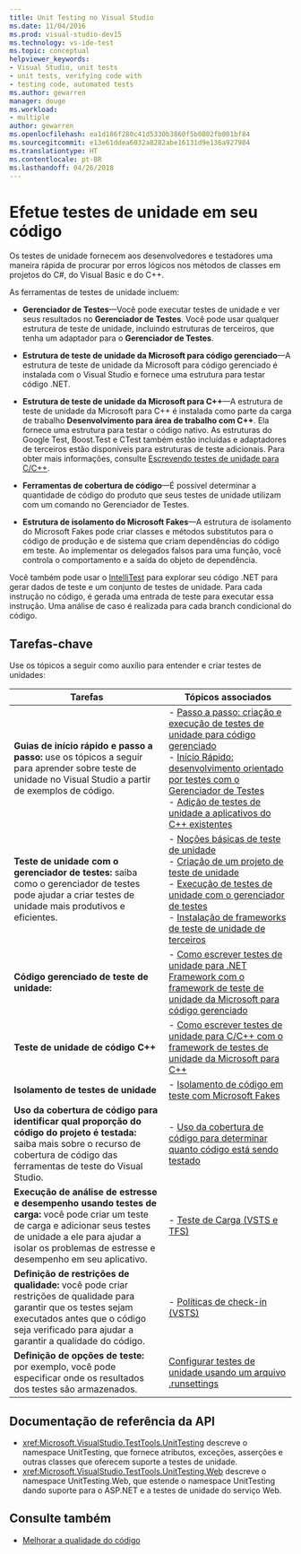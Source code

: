 ```yaml
---
title: Unit Testing no Visual Studio
ms.date: 11/04/2016
ms.prod: visual-studio-dev15
ms.technology: vs-ide-test
ms.topic: conceptual
helpviewer_keywords:
- Visual Studio, unit tests
- unit tests, verifying code with
- testing code, automated tests
ms.author: gewarren
manager: douge
ms.workload:
- multiple
author: gewarren
ms.openlocfilehash: ea1d186f280c41d5330b3860f5b0802fb001bf84
ms.sourcegitcommit: e13e61ddea6032a8282abe16131d9e136a927984
ms.translationtype: HT
ms.contentlocale: pt-BR
ms.lasthandoff: 04/26/2018
---
```

# <a name="unit-test-your-code"></a>Efetue testes de unidade em seu código

Os testes de unidade fornecem aos desenvolvedores e testadores uma maneira rápida de procurar por erros lógicos nos métodos de classes em projetos do C#, do Visual Basic e do C++.

As ferramentas de testes de unidade incluem:

* **Gerenciador de Testes**&mdash;Você pode executar testes de unidade e ver seus resultados no **Gerenciador de Testes**. Você pode usar qualquer estrutura de teste de unidade, incluindo estruturas de terceiros, que tenha um adaptador para o **Gerenciador de Testes**.

* **Estrutura de teste de unidade da Microsoft para código gerenciado**&mdash;A estrutura de teste de unidade da Microsoft para código gerenciado é instalada com o Visual Studio e fornece uma estrutura para testar código .NET.

* **Estrutura de teste de unidade da Microsoft para C++**&mdash;A estrutura de teste de unidade da Microsoft para C++ é instalada como parte da carga de trabalho **Desenvolvimento para área de trabalho com C++**. Ela fornece uma estrutura para testar o código nativo. As estruturas do Google Test, Boost.Test e CTest também estão incluídas e adaptadores de terceiros estão disponíveis para estruturas de teste adicionais. Para obter mais informações, consulte [Escrevendo testes de unidade para C/C++](../test/writing-unit-tests-for-c-cpp.md).

* **Ferramentas de cobertura de código**&mdash;É possível determinar a quantidade de código do produto que seus testes de unidade utilizam com um comando no Gerenciador de Testes.

* **Estrutura de isolamento do Microsoft Fakes**&mdash;A estrutura de isolamento do Microsoft Fakes pode criar classes e métodos substitutos para o código de produção e de sistema que criam dependências do código em teste. Ao implementar os delegados falsos para uma função, você controla o comportamento e a saída do objeto de dependência.

Você também pode usar o [IntelliTest](../test/generate-unit-tests-for-your-code-with-intellitest.md) para explorar seu código .NET para gerar dados de teste e um conjunto de testes de unidade. Para cada instrução no código, é gerada uma entrada de teste para executar essa instrução. Uma análise de caso é realizada para cada branch condicional do código.

## <a name="key-tasks"></a>Tarefas-chave

Use os tópicos a seguir como auxílio para entender e criar testes de unidades:

|Tarefas|Tópicos associados|
|-----------|-----------------------|
|**Guias de início rápido e passo a passo:** use os tópicos a seguir para aprender sobre teste de unidade no Visual Studio a partir de exemplos de código.|-   [Passo a passo: criação e execução de testes de unidade para código gerenciado](../test/walkthrough-creating-and-running-unit-tests-for-managed-code.md)<br />-   [Início Rápido: desenvolvimento orientado por testes com o Gerenciador de Testes](../test/quick-start-test-driven-development-with-test-explorer.md)<br />-   [Adição de testes de unidade a aplicativos do C++ existentes](../test/unit-testing-existing-cpp-applications-with-test-explorer.md)|
|**Teste de unidade com o gerenciador de testes:** saiba como o gerenciador de testes pode ajudar a criar testes de unidade mais produtivos e eficientes.|-   [Noções básicas de teste de unidade](../test/unit-test-basics.md)<br />-   [Criação de um projeto de teste de unidade](../test/create-a-unit-test-project.md)<br />-   [Execução de testes de unidade com o gerenciador de testes](../test/run-unit-tests-with-test-explorer.md)<br />-   [Instalação de frameworks de teste de unidade de terceiros](../test/install-third-party-unit-test-frameworks.md)|
|**Código gerenciado de teste de unidade:**|-   [Como escrever testes de unidade para .NET Framework com o framework de teste de unidade da Microsoft para código gerenciado](../test/writing-unit-tests-for-the-dotnet-framework-with-the-microsoft-unit-test-framework-for-managed-code.md)|
|**Teste de unidade de código C++**|-   [Como escrever testes de unidade para C/C++ com o framework de testes de unidade da Microsoft para C++](../test/writing-unit-tests-for-c-cpp-with-the-microsoft-unit-testing-framework-for-cpp.md)|
|**Isolamento de testes de unidade**|-   [Isolamento de código em teste com Microsoft Fakes](../test/isolating-code-under-test-with-microsoft-fakes.md)|
|**Uso da cobertura de código para identificar qual proporção do código do projeto é testada:** saiba mais sobre o recurso de cobertura de código das ferramentas de teste do Visual Studio.|-   [Uso da cobertura de código para determinar quanto código está sendo testado](../test/using-code-coverage-to-determine-how-much-code-is-being-tested.md)|
|**Execução de análise de estresse e desempenho usando testes de carga:** você pode criar um teste de carga e adicionar seus testes de unidade a ele para ajudar a isolar os problemas de estresse e desempenho em seu aplicativo.|-   [Teste de Carga (VSTS e TFS)](/vsts/load-test/)|
|**Definição de restrições de qualidade:** você pode criar restrições de qualidade para garantir que os testes sejam executados antes que o código seja verificado para ajudar a garantir a qualidade do código.|-   [Políticas de check-in (VSTS)](/vsts/tfvc/add-check-policies)|
|**Definição de opções de teste:** por exemplo, você pode especificar onde os resultados dos testes são armazenados.|[Configurar testes de unidade usando um arquivo .runsettings](../test/configure-unit-tests-by-using-a-dot-runsettings-file.md)|

## <a name="api-reference-documentation"></a>Documentação de referência da API

- <xref:Microsoft.VisualStudio.TestTools.UnitTesting> descreve o namespace UnitTesting, que fornece atributos, exceções, asserções e outras classes que oferecem suporte a testes de unidade.
- <xref:Microsoft.VisualStudio.TestTools.UnitTesting.Web> descreve o namespace UnitTesting.Web, que estende o namespace UnitTesting dando suporte para o ASP.NET e a testes de unidade do serviço Web.

## <a name="see-also"></a>Consulte também

- [Melhorar a qualidade do código](/visualstudio/test/improve-code-quality)
